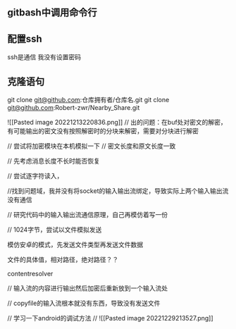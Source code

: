 ## gitbash中调用命令行


## 配置ssh
ssh是通信
我没有设置密码


## 克隆语句
git clone git@github.com:仓库拥有者/仓库名.git
git clone git@github.com:Robert-zwr/Nearby_Share.git

![[Pasted image 20221213220836.png]]
// 出的问题：在buf处对密文的解密，有可能输出的密文没有按照解密时的分块来解密，需要对分块进行解密

// 尝试将加密模块在本机模拟一下
// 密文长度和原文长度一致

// 先考虑消息长度不长时能否恢复

// 尝试逐字符读入，

//找到问题域，我并没有将socket的输入输出流绑定，导致实际上两个输入输出流没有通信

// 研究代码中的输入输出流通信原理，自己再模仿着写一份

// 1024字节，尝试以文件模拟发送       

模仿安卓的模式，先发送文件类型再发送文件数据

文件的具体值，相对路径，绝对路径？？

contentresolver

// 输入流的内容进行输出然后加密后重新放到一个输入流处

// copyfile的输入流根本就没有东西，导致没有发送文件


// 学习一下android的调试方法
// 
![[Pasted image 20221229213527.png]]